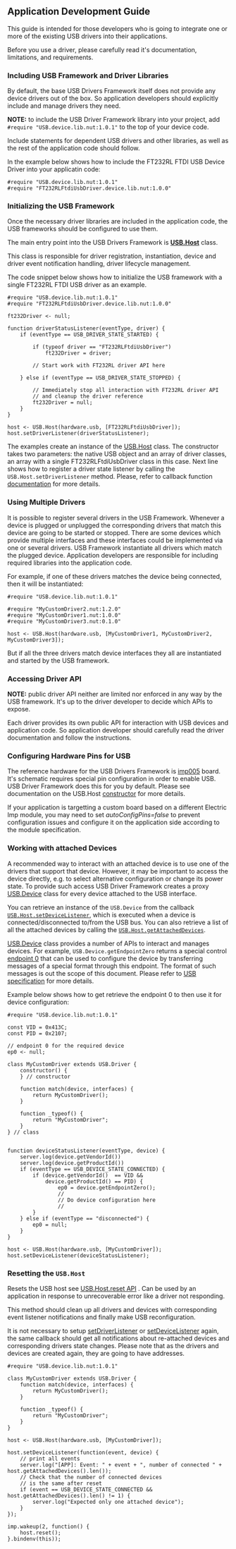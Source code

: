 ## Application Development Guide

This guide is intended for those developers who is going to integrate one or more of
the existing USB drivers into their applications.

Before you use a driver, please carefully read it's documentation, limitations, and requirements.

### Including USB Framework and Driver Libraries

By default, the base USB Drivers Framework itself does not provide any device
drivers out of the box. So application developers should explicitly include
and manage drivers they need.

**NOTE:** to include the USB Driver Framework library into your project,
add `#require "USB.device.lib.nut:1.0.1"` to the top of your device code.

Include statements for dependent USB drivers and other libraries,
as well as the rest of the application code should follow.

In the example below shows how to include the FT232RL FTDI USB Device Driver
into your applicatin code:

```squirrel
#require "USB.device.lib.nut:1.0.1"
#require "FT232RLFtdiUsbDriver.device.lib.nut:1.0.0"
```

### Initializing the USB Framework

Once the necessary driver libraries are included in the application code,
the USB frameworks should be configured to use them.

The main entry point into the USB Drivers Framework is
**[USB.Host](DriverDevelopmentGuide.md#usbhost-class)** class.

This class is responsible for driver registration, instantiation,
device and driver event notification handling, driver lifecycle management.

The code snippet below shows how to initialize the USB framework
with a single FT232RL FTDI USB driver as an example.

```
#require "USB.device.lib.nut:1.0.1"
#require "FT232RLFtdiUsbDriver.device.lib.nut:1.0.0"

ft232Driver <- null;

function driverStatusListener(eventType, driver) {
    if (eventType == USB_DRIVER_STATE_STARTED) {

        if (typeof driver == "FT232RLFtdiUsbDriver")
            ft232Driver = driver;

        // Start work with FT232RL driver API here

    } else if (eventType == USB_DRIVER_STATE_STOPPED) {

        // Immediately stop all interaction with FT232RL driver API
        // and cleanup the driver reference
        ft232Driver = null;
    }
}

host <- USB.Host(hardware.usb, [FT232RLFtdiUsbDriver]);
host.setDriverListener(driverStatusListener);
```

The examples create an instance of the [USB.Host](DriverDevelopmentGuide.md#usbhost-class) class. The constructor takes two parameters: the native USB object and an array of driver classes,
an array with a single FT232RLFtdiUsbDriver class in this case. Next line shows how to register
a driver state listener by calling the `USB.Host.setDriverListener` method. Please,
refer to callback function [documentation](DriverDevelopmentGuide.md#callbackeventtype-driver)
for more details.

### Using Multiple Drivers

It is possible to register several drivers in the USB Framework.
Whenever a device is plugged or unplugged the corresponding drivers
that match this device are going to be started or stopped.
There are some devices which provide multiple interfaces and these interfaces
could be implemented via one or several drivers.
USB Framework instantiate all drivers which match the plugged device.
Application developers are responsible for including required libraries into
the application code.

For example, if one of these drivers matches the device being connected,
then it will be instantiated:

```
#require "USB.device.lib.nut:1.0.1"

#require "MyCustomDriver2.nut:1.2.0"
#require "MyCustomDriver1.nut:1.0.0"
#require "MyCustomDriver3.nut:0.1.0"

host <- USB.Host(hardware.usb, [MyCustomDriver1, MyCustomDriver2, MyCustomDriver3]);
```
But if all the three drivers match device interfaces they all
are instantiated and started by the USB framework.

### Accessing Driver API

**NOTE:** public driver API neither are limited nor enforced in any way by the USB framework.
It's up to the driver developer to decide which APIs to expose.

Each driver provides its own public API for interaction with USB devices and application code. So application developer should carefully read the driver documentation and follow the instructions.

### Configuring Hardware Pins for USB

The reference hardware for the USB Drivers Framework is [imp005](https://developer.electricimp.com/hardware/imp/imp005_hardware_guide) board. It's schematic requires special pin configuration in order to enable USB. USB Driver Framework does this for you by default. Please see documentation on the
USB.Host [constructor](DriverDevelopmentGuide.md#usbhostusb-drivers--autoconfigpins) for more details.

If your application is targetting a custom board based on a different Electric Imp module,
you may need to set *autoConfigPins=false* to prevent configuration issues and
configure it on the application side according to the module specification.

### Working with attached Devices

A recommended way to interact with an attached device is to use one of
the drivers that support that device. However, it may be important to access the
device directly, e.g. to select alternative configuration or change its power state.
To provide such access USB Driver Framework creates a proxy [USB.Device](DriverDevelopmentGuide.md#usbdevice-class) class for every device attached to the USB interface.

You can retrieve an instance of the `USB.Device` from the callback
[`USB.Host.setDeviceListener`](DriverDevelopmentGuide.md#setdevicelistenercallback),
which is executed when a device is connected/disconnected to/from the USB bus. You can also
retrieve a list of all the attached devices by calling the
[`USB.Host.getAttachedDevices`](DriverDevelopmentGuide.md#getattacheddevices).

[USB.Device](DriverDevelopmentGuide.md#usbdevice-class) class provides a number of APIs
to interact and manages devices. For example, `USB.Device.getEndpointZero` returns a special
control [endpoint 0](DriverDevelopmentGuide.md#usbcontrolendpoint-class) that can be used to configure
the device by transferring messages of a special format through this endpoint.
The format of such messages is out the scope of this document.
Please refer to [USB specification](http://www.usb.org/) for more details.

Example below shows how to get retrieve the endpoint 0 to then use it for device configuration:

```
#require "USB.device.lib.nut:1.0.1"

const VID = 0x413C;
const PID = 0x2107;

// endpoint 0 for the required device
ep0 <- null;

class MyCustomDriver extends USB.Driver {
    constructor() {
    } // constructor

    function match(device, interfaces) {
        return MyCustomDriver();
    }

    function _typeof() {
        return "MyCustomDriver";
    }
} // class


function deviceStatusListener(eventType, device) {
    server.log(device.getVendorId())
    server.log(device.getProductId())
    if (eventType == USB_DEVICE_STATE_CONNECTED) {
        if (device.getVendorId()  == VID &&
            device.getProductId() == PID) {
                ep0 = device.getEndpointZero();
                //
                // Do device configuration here
                //
        }
    } else if (eventType == "disconnected") {
        ep0 = null;
    }
}

host <- USB.Host(hardware.usb, [MyCustomDriver]);
host.setDeviceListener(deviceStatusListener);
```

### Resetting the `USB.Host`

Resets the USB host see [USB.Host.reset API](DriverDevelopmentGuide.md#reset) . Can be used by an application in response to unrecoverable error like a driver not responding.

This method should clean up all drivers and devices with corresponding event listener notifications and finally make USB reconfiguration.

It is not necessary to setup [setDriverListener](DriverDevelopmentGuide.md#setdriverlistenercallback) or
[setDeviceListener](DriverDevelopmentGuide.md#setdevicelistenercallback) again, the same callback should get all notifications about re-attached devices and corresponding drivers state changes. Please note that as
the drivers and devices are created again, they are going to have addresses.

```squirrel
#require "USB.device.lib.nut:1.0.1"

class MyCustomDriver extends USB.Driver {
    function match(device, interfaces) {
        return MyCustomDriver();
    }

    function _typeof() {
        return "MyCustomDriver";
    }
}

host <- USB.Host(hardware.usb, [MyCustomDriver]);

host.setDeviceListener(function(event, device) {
    // print all events
    server.log("[APP]: Event: " + event + ", number of connected " + host.getAttachedDevices().len());
    // Check that the number of connected devices
    // is the same after reset
    if (event == USB_DEVICE_STATE_CONNECTED && host.getAttachedDevices().len() != 1) {
        server.log("Expected only one attached device");
    }
});

imp.wakeup(2, function() {
    host.reset();
}.bindenv(this));
```
